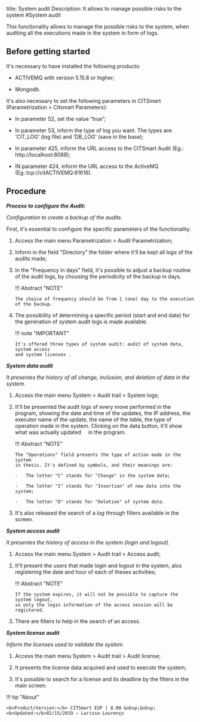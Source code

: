 title:  System audit
Description: It allows to manage possible risks to the system
#System audit

This functionality allows to manage the possible risks to the system, when auditing all the executions made in the system in form of logs.

Before getting started 
-----------------

It's necessary to have installed the following products:

-   ACTIVEMQ with version 5.15.8 or higher;

-   Mongodb.

It's also necessary to set the following parameters in CITSmart (Parametrization \>
Citsmart Parameters):

-   In parameter 52, set the value “true”;

-   In parameter 53, inform the type of log you want. The types are: ‘CIT_LOG’
    (log file) and ‘DB_LOG’ (save in the base);

-   In parameter 425, inform the URL access to the CITSmart Audit (Eg.:
    http://localhost:8088);

-   IN parameter 424, inform the URL access to the ActiveMQ (Eg.:tcp://citACTIVEMQ:61616).

Procedure
------------

***Process to configure the Audit:***

*Configuration to create a backup of the audits.*

First, it's essential to configure the specific parameters of the functionality.

1.  Access the main menu Parametrization \> Audit Parametrization;

2.  Inform in the field "Directory" the folder where it'll be kept all *logs* of
    the audits made;

3.  In the "Frequency in days" field, it's possible to adjust a backup routine of
    the audit logs, by choosing the periodicity of the backup in days.

    !!! Abstract "NOTE"

        The choice of frequency should be from 1 (one) day to the execution of the backup.  

4.  The possibility of determining a specific period (start and end date) for the
    generation of system audit logs is made available.

    !!! note "IMPORTANT"

        It's offered three types of system audit: audit of system data, system access
        and system licenses .

***System data audit***

*It presentes the history of all change, inclusion, and deletion of data in the
system.*

1.  Access the main menu System \>
    Audit trail \> System logs;

2.  It'll be presented the audit logs of every move performed in the program,
    showing the date and time of the updates, the IP address, the executor
    name of the update, the name of the table, the type of operation made in 
    the system. Clicking on the data button, it'll show what was actually updated
    in the program.

    !!! Abstract "NOTE"  

        The "Operations" field presents the type of action made in the system 
        in thesis. It's defined by symbols, and their meanings are:  
        
        -   The letter "C" stands for "Change" in the system data;  
        
        -   The letter "I" stands for "Insertion" of new data into the system;  

        -   The letter "D" stands for "Deletion" of system data.  

3.  It's also released the search of a *log* through filters available in the screen.

***System access audit***

*It presentes the history of access in the system (login and logout).*

1.  Access the main menu System \>
    Audit trail \> Access audit;

2.  It'll present the users that made login and logout in the system, alos
    registering the date and hour of each of theses activities;

    !!! Abstract "NOTE"  
        
        If the system expires, it will not be possible to capture the system logout,
        so only the login information of the access session will be registered.  

3.  There are filters to help in the search of an access.

***System license audit***

*Inform the licenses used to validate the system.*

1.  Access the main menu System \>
    Audit trail \> Audit license;

2.  It presents the license data acquired and used to execute the system;

3.  It's possible to search for a license and its deadline by the filters
    in the main screen.
    
!!! tip "About"

    <b>Product/Version:</b> CITSmart ESP | 8.00 &nbsp;&nbsp;
    <b>Updated:</b>02/15/2019 – Larissa Lourenço
